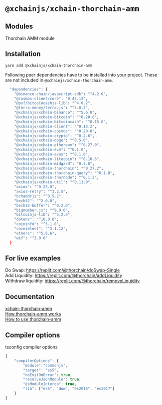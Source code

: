 # `@xchainjs/xchain-thorchain-amm`

## Modules

Thorchain AMM module

## Installation

```
yarn add @xchainjs/xchain-thorchain-amm
```

Following peer dependencies have to be installed into your project. These are not included in `@xchainjs/xchain-thorchain-amm`.

```bash
  "dependencies": {
    "@binance-chain/javascript-sdk": "^4.2.0",
    "@cosmos-client/core": "0.45.13",
    "@psf/bitcoincashjs-lib": "^4.0.2",
    "@terra-money/terra.js": "^3.0.2",
    "@xchainjs/xchain-binance": "^5.6.0",
    "@xchainjs/xchain-bitcoin": "^0.20.0",
    "@xchainjs/xchain-bitcoincash": "^0.15.0",
    "@xchainjs/xchain-client": "^0.13.2",
    "@xchainjs/xchain-cosmos": "^0.20.0",
    "@xchainjs/xchain-crypto": "^0.2.6",
    "@xchainjs/xchain-doge": "^0.5.0",
    "@xchainjs/xchain-ethereum": "^0.27.0",
    "@xchainjs/xchain-evm": "^0.1.0",
    "@xchainjs/xchain-avax": "^0.1.0",
    "@xchainjs/xchain-litecoin": "^0.10.5",
    "@xchainjs/xchain-midgard": "0.3.0",
    "@xchainjs/xchain-thorchain": "^0.27.2",
    "@xchainjs/xchain-thorchain-query": "^0.1.8",
    "@xchainjs/xchain-thornode": "^0.1.2",
    "@xchainjs/xchain-util": "^0.11.0",
    "axios": "^0.25.0",
    "axios-retry": "^3.2.5",
    "bchaddrjs": "^0.5.2",
    "bech32": "^2.0.0",
    "bech32-buffer": "^0.2.0",
    "bignumber.js": "^9.0.0",
    "bitcoinjs-lib": "^5.2.0",
    "dotenv": "^16.0.0",
    "coininfo": "^5.1.0",
    "coinselect": "^3.1.12",
    "ethers": "^5.6.6",
    "wif": "^2.0.6"
  }

```

## For live examples

Do Swap: https://replit.com/@thorchain/doSwap-Single \
Add Liquidity: https://replit.com/@thorchain/addLiquidity \
Withdraw liquidity: https://replit.com/@thorchain/removeLiquidity

## Documentation

[xchain-thorchain-amm](http://docs.xchainjs.org/xchain-thorchain-amm/) \
[How thorchain-amm works](http://docs.xchainjs.org/xchain-thorchain-amm/how-it-works.html)\
[How to use thorchain-amm](http://docs.xchainjs.org/xchain-thorchain-amm/how-to-use.html)

## Compiler options

tsconfig compiler options

```ts
{
    "compilerOptions": {
        "module":"commonjs",
        "target": "es5",
        "noEmitOnError": true,
        "resolveJsonModule": true,
        "esModuleInterop": true,
        "lib": ["es6", "dom", "es2016", "es2017"]
    }
}
```
